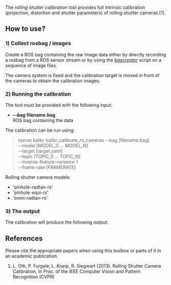 The _rolling shutter calibration_ tool provides full intrinsic calibration (projection, distortion and shutter parameters) of rolling shutter cameras [1].

## How to use?

### 1) Collect rosbag / images
Create a ROS bag containing the raw image data either by directly recording a rosbag from a ROS sensor stream or by using the _[bagcreater](bag-format)_ script on a sequence of image files.

The camera system is fixed and the calibration target is moved in front of the cameras to obtain the calibration images. 

### 2) Running the calibration

The tool must be provided with the following input:

* **--bag filename.bag**<br>
    ROS bag containing the data

The calibration can be run using:
> rosrun kalibr kalibr_calibrate_rs_cameras 
--bag [filename.bag] \
--model [MODEL_0 ... MODEL_N] \
--target [target.yaml] \
--topic  [TOPIC_0 ... TOPIC_N]  \
--inverse-feature-variance 1 \
--frame-rate [FRAMERATE]

Rolling shutter camera models:
- 'pinhole-radtan-rs'
- 'pinhole-equi-rs'
- 'omni-radtan-rs'

### 3) The output
The calibration will produce the following output:

## References
Please cite the appropriate papers when using this toolbox or parts of it in an academic publication.

1. <a name="othlu"></a>L. Oth, P. Furgale, L. Kneip, R. Siegwart (2013). Rolling Shutter Camera Calibration, In Proc. of the IEEE Computer Vision and Pattern Recognition (CVPR)

